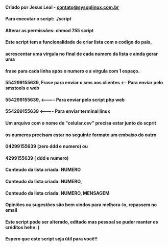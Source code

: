 #### Criado por Jesus Leal - contato@sysoplinux.com.br
####
#### Para executar o script: ./script
#### Alterar as permissões: chmod 755 script
####
#### Este script tem a funcionalidade de criar lista com o codigo do pais,
#### acrescentar uma virgula no final de cada numero da lista e ainda gerar uma 
#### frase para cada linha após o numero e a virgula com 1 espaço.
#### 554299155639, Frase para enviar o sms aos clientes <-- Para enviar pelo smstools e web
#### 554299155639, <---- Para enviar pelo script php web
#### 554299155639 <---- Para enviar terminal linux
####
#### Um arquivo com o nome de "celular.csv" precisa estar junto do scprit
#### os numeros precisam estar no seguinte formato um embaixo do outro
#### 04299155639 (zero ddd e numero) ou
#### 4299155639 ( ddd e numero)
####
#### Conteudo da lista criada: NUMERO
#### Conteudo da lista criada: NUMERO,
#### Conteudo da lista criada: NUMERO, MENSAGEM
####
#### Opiniões ou sugestões são bem vindos para melhora-lo, repassem no email
#### 
#### Este script pode ser alterado, editado mas pessoal se puder manter os créditos hehe :)
#### Espero que este script seja útil para você!!
####
